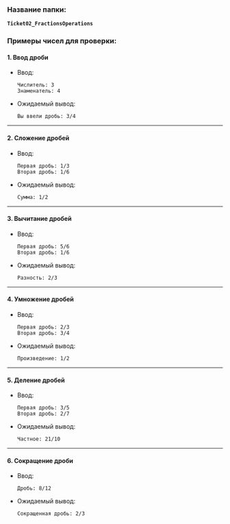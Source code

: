 ### Название папки:
**`Ticket02_FractionsOperations`**

### Примеры чисел для проверки:

#### 1. **Ввод дроби**
- Ввод:
  ```
  Числитель: 3  
  Знаменатель: 4  
  ```
- Ожидаемый вывод:
  ```
  Вы ввели дробь: 3/4
  ```

---

#### 2. **Сложение дробей**
- Ввод:
  ```
  Первая дробь: 1/3  
  Вторая дробь: 1/6  
  ```
- Ожидаемый вывод:
  ```
  Сумма: 1/2
  ```

---

#### 3. **Вычитание дробей**
- Ввод:
  ```
  Первая дробь: 5/6  
  Вторая дробь: 1/6  
  ```
- Ожидаемый вывод:
  ```
  Разность: 2/3
  ```

---

#### 4. **Умножение дробей**
- Ввод:
  ```
  Первая дробь: 2/3  
  Вторая дробь: 3/4  
  ```
- Ожидаемый вывод:
  ```
  Произведение: 1/2
  ```

---

#### 5. **Деление дробей**
- Ввод:
  ```
  Первая дробь: 3/5  
  Вторая дробь: 2/7  
  ```
- Ожидаемый вывод:
  ```
  Частное: 21/10
  ```

---

#### 6. **Сокращение дроби**
- Ввод:
  ```
  Дробь: 8/12  
  ```
- Ожидаемый вывод:
  ```
  Сокращенная дробь: 2/3
  ```
